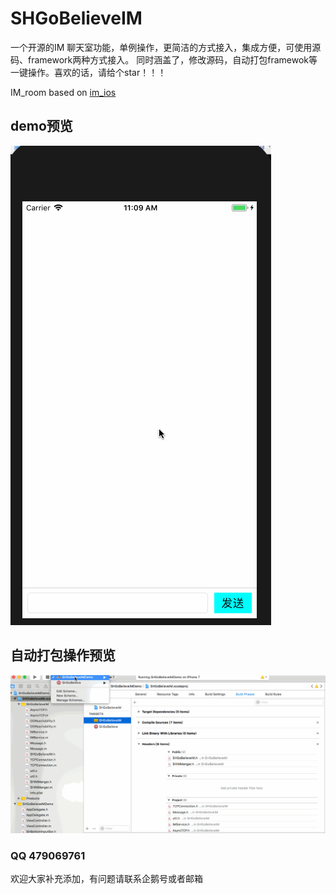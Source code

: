 # SHGoBelieveIM


一个开源的IM  聊天室功能，单例操作，更简洁的方式接入，集成方便，可使用源码、framework两种方式接入。
同时涵盖了，修改源码，自动打包framewok等一键操作。喜欢的话，请给个star！！！

IM_room   based on  [im_ios](https://github.com/GoBelieveIO/im_ios)

## demo预览

![](https://github.com/HatsuneMikuV/SHGoBelieveIM/blob/master/SHIM_ROOM.gif)


## 自动打包操作预览

![](https://github.com/HatsuneMikuV/SHGoBelieveIM/blob/master/SHIM_FrameWork.gif)


### QQ 479069761

欢迎大家补充添加，有问题请联系企鹅号或者邮箱




